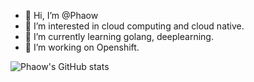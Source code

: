- 👋 Hi, I’m @Phaow
- 👀 I’m interested in cloud computing and cloud native.
- 🌱 I’m currently learning golang, deeplearning.
- 💞️ I’m working on Openshift.

![Phaow's GitHub stats](https://github-readme-stats.vercel.app/api?username=Phaow&count_private=true&show_icons=true&theme=radical)
<!---
Phaow/Phaow is a ✨ special ✨ repository because its `README.md` (this file) appears on your GitHub profile.
You can click the Preview link to take a look at your changes.
--->
